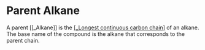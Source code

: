 # Parent Alkane

A parent [[_Alkane]] is the [[_Longest continuous carbon chain]](LCCC) of an alkane. The base name of the compound is the alkane that corresponds to the parent chain.